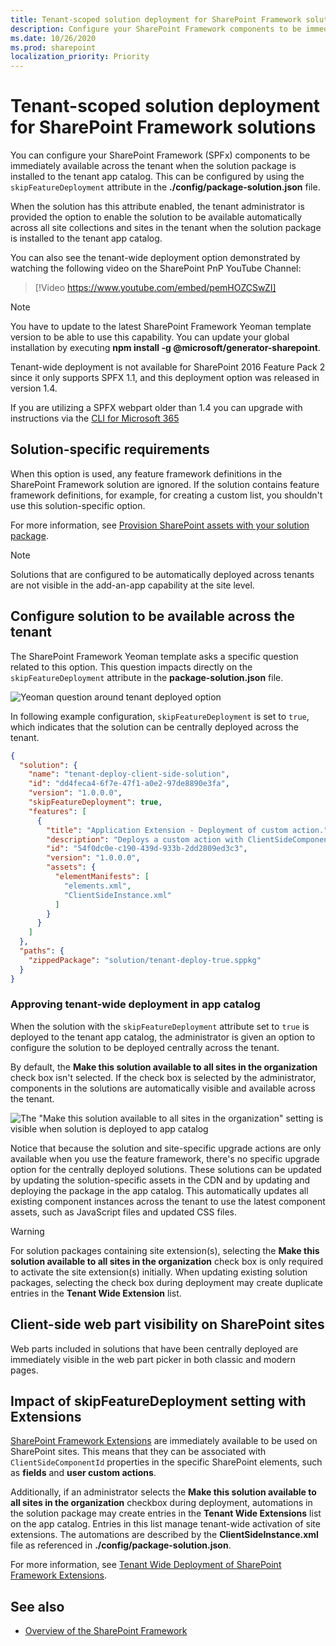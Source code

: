 ```yaml
---
title: Tenant-scoped solution deployment for SharePoint Framework solutions
description: Configure your SharePoint Framework components to be immediately available across the tenant when the solution package is installed to the tenant app catalog.
ms.date: 10/26/2020
ms.prod: sharepoint
localization_priority: Priority
---
```

# Tenant-scoped solution deployment for SharePoint Framework solutions

You can configure your SharePoint Framework (SPFx) components to be immediately available across the tenant when the solution package is installed to the tenant app catalog. This can be configured by using the `skipFeatureDeployment` attribute in the **./config/package-solution.json** file.

When the solution has this attribute enabled, the tenant administrator is provided the option to enable the solution to be available automatically across all site collections and sites in the tenant when the solution package is installed to the tenant app catalog.

You can also see the tenant-wide deployment option demonstrated by watching the following video on the SharePoint PnP YouTube Channel:

> [!Video https://www.youtube.com/embed/pemHOZCSwZI]

> [!NOTE]
> You have to update to the latest SharePoint Framework Yeoman template version to be able to use this capability. You can update your global installation by executing **npm install -g @microsoft/generator-sharepoint**.
>
> Tenant-wide deployment is not available for SharePoint 2016 Feature Pack 2 since it only supports SPFX 1.1, and this deployment option was released in version 1.4.
>
> If you are utilizing a SPFX webpart older than 1.4 you can upgrade with instructions via the [CLI for Microsoft 365](https://aka.ms/o365cli)

## Solution-specific requirements

When this option is used, any feature framework definitions in the SharePoint Framework solution are ignored. If the solution contains feature framework definitions, for example, for creating a custom list, you shouldn't use this solution-specific option.

For more information, see [Provision SharePoint assets with your solution package](./toolchain/provision-sharepoint-assets.md).

> [!NOTE]
> Solutions that are configured to be automatically deployed across tenants are not visible in the add-an-app capability at the site level.

## Configure solution to be available across the tenant

The SharePoint Framework Yeoman template asks a specific question related to this option. This question impacts directly on the `skipFeatureDeployment` attribute in the **package-solution.json** file.

![Yeoman question around tenant deployed option](../images/tenant-deploy-yeoman.png)

In following example configuration, `skipFeatureDeployment` is set to `true`, which indicates that the solution can be centrally deployed across the tenant.

```json
{
  "solution": {
    "name": "tenant-deploy-client-side-solution",
    "id": "dd4feca4-6f7e-47f1-a0e2-97de8890e3fa",
    "version": "1.0.0.0",
    "skipFeatureDeployment": true,
    "features": [
      {
        "title": "Application Extension - Deployment of custom action.",
        "description": "Deploys a custom action with ClientSideComponentId association",
        "id": "54f0dc0e-c190-439d-933b-2dd2809ed3c3",
        "version": "1.0.0.0",
        "assets": {
          "elementManifests": [
            "elements.xml",
            "ClientSideInstance.xml"
          ]
        }
      }
    ]
  },
  "paths": {
    "zippedPackage": "solution/tenant-deploy-true.sppkg"
  }
}
```

### Approving tenant-wide deployment in app catalog

When the solution with the `skipFeatureDeployment` attribute set to `true` is deployed to the tenant app catalog, the administrator is given an option to configure the solution to be deployed centrally across the tenant.

By default, the **Make this solution available to all sites in the organization** check box isn't selected. If the check box is selected by the administrator, components in the solutions are automatically visible and available across the tenant.

![The "Make this solution available to all sites in the organization" setting is visible when solution is deployed to app catalog](../images/tenant-deploy-app-catalog.png)

Notice that because the solution and site-specific upgrade actions are only available when you use the feature framework, there's no specific upgrade option for the centrally deployed solutions. These solutions can be updated by updating the solution-specific assets in the CDN and by updating and deploying the package in the app catalog. This automatically updates all existing component instances across the tenant to use the latest component assets, such as JavaScript files and updated CSS files.

> [!WARNING]
> For solution packages containing site extension(s), selecting the **Make this solution available to all sites in the organization** check box is only required to activate the site extension(s) initially. When updating existing solution packages, selecting the check box during deployment may create duplicate entries in the  **Tenant Wide Extension** list.

## Client-side web part visibility on SharePoint sites

Web parts included in solutions that have been centrally deployed are immediately visible in the web part picker in both classic and modern pages.

## Impact of skipFeatureDeployment setting with Extensions

[SharePoint Framework Extensions](./extensions/overview-extensions.md) are immediately available to be used on SharePoint sites. This means that they can be associated with `ClientSideComponentId` properties in the specific SharePoint elements, such as **fields** and **user custom actions**.

Additionally, if an administrator selects the **Make this solution available to all sites in the organization** checkbox during deployment, automations in the solution package may create entries in the **Tenant Wide Extensions** list on the app catalog. Entries in this list manage tenant-wide activation of site extensions. The automations are described by the **ClientSideInstance.xml** file as referenced in **./config/package-solution.json**.

For more information, see [Tenant Wide Deployment of SharePoint Framework Extensions](./extensions/basics/tenant-wide-deployment-extensions.md).

## See also

- [Overview of the SharePoint Framework](sharepoint-framework-overview.md)
